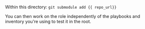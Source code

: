 Within this directory: `git submodule add {{ repo_url}}`

You can then work on the role independently of the playbooks and inventory you're using to test it in the root.

